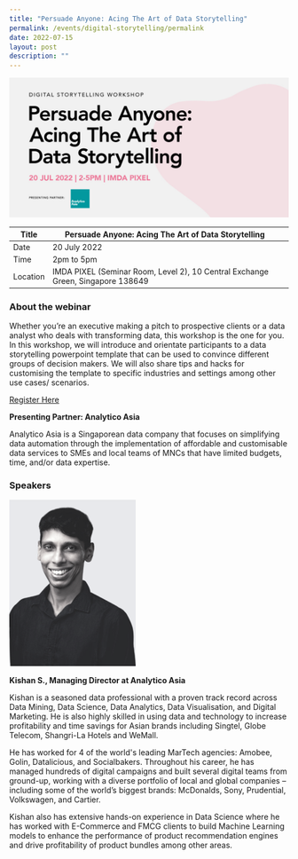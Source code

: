 ```yaml
---
title: "Persuade Anyone: Acing The Art of Data Storytelling"
permalink: /events/digital-storytelling/permalink
date: 2022-07-15
layout: post
description: ""
---
```


![Alt text for image on Isomer site](/images/digital-storytelling/20DSFA.png)

| Title | Persuade Anyone: Acing The Art of Data Storytelling | | 
| -------- | -------- | --------| 
| Date  | 20 July 2022  | 
| Time  | 2pm to 5pm  |
| Location  | IMDA PIXEL (Seminar Room, Level 2), 10 Central Exchange Green, Singapore 138649 |

### About the webinar 

Whether you’re an executive making a pitch to prospective clients or a data analyst who deals with transforming data, this workshop is the one for you. In this workshop, we will introduce and orientate participants to a data storytelling powerpoint template that can be used to convince different groups of decision makers. We will also share tips and hacks for customising the template to specific industries and settings among other use cases/ scenarios.

[Register Here](https://imda-pixel.sg/event/344)

**Presenting Partner: Analytico Asia**

Analytico Asia is a Singaporean data company that focuses on simplifying data automation through the implementation of affordable and customisable data services to SMEs and local teams of MNCs that have limited budgets, time, and/or data expertise.

### Speakers 

![Alt text for image on Isomer site](/images/digital-storytelling/AAbnw.png)

**Kishan S., Managing Director at Analytico Asia**

Kishan is a seasoned data professional with a proven track record across Data Mining, Data Science, Data Analytics, Data Visualisation, and Digital Marketing. He is also highly skilled in using data and technology to increase profitability and time savings for Asian brands including Singtel, Globe Telecom, Shangri-La Hotels and WeMall.

He has worked for 4 of the world's leading MarTech agencies: Amobee, Golin, Datalicious, and Socialbakers. Throughout his career, he has managed hundreds of digital campaigns and built several digital teams from ground-up, working with a diverse portfolio of local and global companies – including some of the world’s biggest brands: McDonalds, Sony, Prudential, Volkswagen, and Cartier.

Kishan also has extensive hands-on experience in Data Science where he has worked with E-Commerce and FMCG clients to build Machine Learning models to enhance the performance of product recommendation engines and drive profitability of product bundles among other areas.
